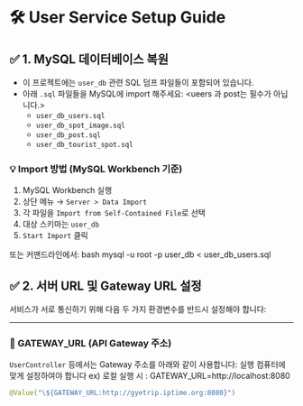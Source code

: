 # 🛠️ User Service Setup Guide

## ✅ 1. MySQL 데이터베이스 복원

- 이 프로젝트에는 `user_db` 관련 SQL 덤프 파일들이 포함되어 있습니다.
- 아래 `.sql` 파일들을 MySQL에 import 해주세요: <ueers 과 post는 필수가 아닙니다.>
  - `user_db_users.sql`
  - `user_db_spot_image.sql`
  - `user_db_post.sql`
  - `user_db_tourist_spot.sql`

### 💡 Import 방법 (MySQL Workbench 기준)
1. MySQL Workbench 실행
2. 상단 메뉴 → `Server > Data Import`
3. 각 파일을 `Import from Self-Contained File`로 선택
4. 대상 스키마는 `user_db`
5. `Start Import` 클릭

또는 커맨드라인에서:
bash
mysql -u root -p user_db < user_db_users.sql

## ✅ 2. 서버 URL 및 Gateway URL 설정

서비스가 서로 통신하기 위해 다음 두 가지 환경변수를 반드시 설정해야 합니다:

---

### 🔗 GATEWAY_URL (API Gateway 주소)

`UserController` 등에서는 Gateway 주소를 아래와 같이 사용합니다:
실행 컴퓨터에 맞게 설정하여야 합니다 
ex)  로컬 실행 시 : GATEWAY_URL=http://localhost:8080
```kotlin 
@Value("\${GATEWAY_URL:http://gyetrip.iptime.org:8080}")

